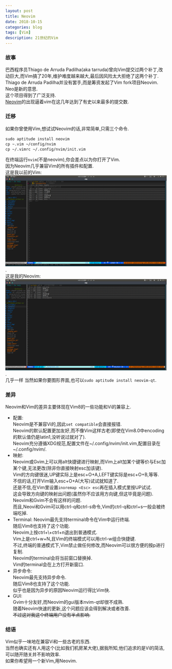 ```yaml
---
layout: post
title: Neovim
date: 2018-10-15
categories: blog
tags: [Vim]
description: 21世纪的Vim
---
```


### 故事
巴西程序员Thiago de Arruda Padilha(aka tarruda)曾向Vim提交过两个补丁,改动巨大,而Vim搞了20年,维护难度越来越大,最后因风险太大拒绝了这两个补丁.  
Thiago de Arruda Padilha并没有罢手,而是筹资发起了Vim fork项目Neovim.  
Neo是新的意思.  
这个项目得到了广泛支持.  
[Neovim](www.neovim.io)的出现逼着vim在这几年达到了有史以来最多的提交数.  

### 迁移
如果你曾使用Vim,想试试Neovim的话,非常简单,只需三个命令.  
```
sudo aptitude install neovim
cp ~.vim ~/config/nvim
cp ~/.vimrc ~/.config/nvim/init.vim
```
在终端运行`nvim`(不是neovim),你会差点以为你打开了Vim.  
因为Neovim几乎兼容Vim的所有插件和配置.   
这是我以前的Vim:
![Vim](/post-img/2018-10-15-vim.png).  
这是我的Neovim:  
![Neovim](/post-img/2018-10-15-neovim.png).  
几乎一样
当然如果你要图形界面,也可以`sudo aptitude install neovim-qt`.  

### 差异
Neovim和Vim的差异主要体现在Vim8的一些功能和Vi的兼容上.  
- 配置:  
Neovim是不兼容Vi的,因此`set compatible`会直接报错.  
Neovim的默认配置更加友好,而不像Vim这样古老(即使在Vim8.0中encoding的默认值仍是latin1,没听说过就对了).  
Neovim充分遵循XDG规范,配置文件在~/.config/nvim/init.vim,配置目录在~/.config/nvim/.  
- 映射:  
Neovim或Gvim上可以用alt快捷键进行映射,而Vim上alt加某个键等价与Esc加某个键,无法更改(除非你直接映射esc加该键).  
Vim的方向键很迷,UP键实际上是esc+O+A,LEFT键实际是esc+O+B,等等.  
不信的话,打开Vim输入esc+O+A(大写)试试就知道了.  
还是不信,在Vim里设置`inoremap <Esc> esc`再在插入模式里按UP试试.  
这会导致方向键的映射出问题(虽然你不应该用方向键,但这毕竟是问题).  
Neovim和Gvim不会有这样的问题.  
而且,Neovi和Gvim可以用ctrl-q和ctrl-s命令,Vim的ctrl-q和ctrl+s一般会被终端吃掉.  
- Terminal:
Neovim最先支持terminal命令在Vim中运行终端.  
随后Vim8也支持了这个功能.  
Neovim上按ctrl+\\+ctrl+n退出到普通模式.  
Vim上是ctrl+w+N,且Vim的终端模式可以用ctrl-w组合快捷键.  
不过,终端的普通模式下,Vim禁止做任何修改,而Neovim可以很方便的按p进行复制.  
Neovim的terminal会将当前窗口替换掉.  
Vim的terminal会在上方打开新窗口.  
- 异步命令:  
Neovim最先支持异步命令.  
随后Vim8也支持了这个功能.  
似乎也是因为异步的原因Neovim运行得比Vim快.  
- GUI:  
Gvim十分友好,而Neovim的gui版本nvim-qt却很不成熟.   
随着Neovim快速的更新,这个问题应该会得到解决或者改善.  
~~不过这对我这个终端用户没有半点影响.~~  

### 结语
Vim似乎一味地在兼容Vi和一些古老的东西.  
当然也确实还有人用这个(比如我们机房某大佬),据我所知,他们追求的是Vi的简洁,可以随开随关并不影响效率.  
如果你希望用一个新Vim,用Neovim.  
